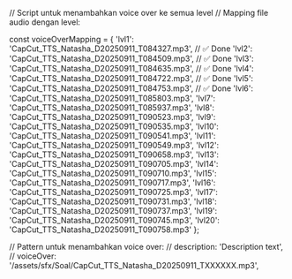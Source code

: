 // Script untuk menambahkan voice over ke semua level
// Mapping file audio dengan level:

const voiceOverMapping = {
  'lvl1': 'CapCut_TTS_Natasha_D20250911_T084327.mp3', // ✅ Done
  'lvl2': 'CapCut_TTS_Natasha_D20250911_T084509.mp3', // ✅ Done
  'lvl3': 'CapCut_TTS_Natasha_D20250911_T084635.mp3', // ✅ Done
  'lvl4': 'CapCut_TTS_Natasha_D20250911_T084722.mp3', // ✅ Done
  'lvl5': 'CapCut_TTS_Natasha_D20250911_T084753.mp3', // ✅ Done
  'lvl6': 'CapCut_TTS_Natasha_D20250911_T085803.mp3',
  'lvl7': 'CapCut_TTS_Natasha_D20250911_T085937.mp3',
  'lvl8': 'CapCut_TTS_Natasha_D20250911_T090523.mp3',
  'lvl9': 'CapCut_TTS_Natasha_D20250911_T090535.mp3',
  'lvl10': 'CapCut_TTS_Natasha_D20250911_T090541.mp3',
  'lvl11': 'CapCut_TTS_Natasha_D20250911_T090549.mp3',
  'lvl12': 'CapCut_TTS_Natasha_D20250911_T090658.mp3',
  'lvl13': 'CapCut_TTS_Natasha_D20250911_T090705.mp3',
  'lvl14': 'CapCut_TTS_Natasha_D20250911_T090710.mp3',
  'lvl15': 'CapCut_TTS_Natasha_D20250911_T090717.mp3',
  'lvl16': 'CapCut_TTS_Natasha_D20250911_T090725.mp3',
  'lvl17': 'CapCut_TTS_Natasha_D20250911_T090731.mp3',
  'lvl18': 'CapCut_TTS_Natasha_D20250911_T090737.mp3',
  'lvl19': 'CapCut_TTS_Natasha_D20250911_T090745.mp3',
  'lvl20': 'CapCut_TTS_Natasha_D20250911_T090758.mp3'
};

// Pattern untuk menambahkan voice over:
// description: 'Description text',
// voiceOver: '/assets/sfx/Soal/CapCut_TTS_Natasha_D20250911_TXXXXXX.mp3',
